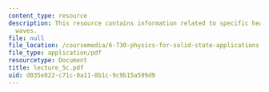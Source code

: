 ```yaml
---
content_type: resource
description: This resource contains information related to specific heat of lattice
  waves.
file: null
file_location: /coursemedia/6-730-physics-for-solid-state-applications-spring-2003/d035e822c71c0a118b1c9c9b15a599d9_lecture_5c.pdf
file_type: application/pdf
resourcetype: Document
title: lecture_5c.pdf
uid: d035e822-c71c-0a11-8b1c-9c9b15a599d9
---
```

